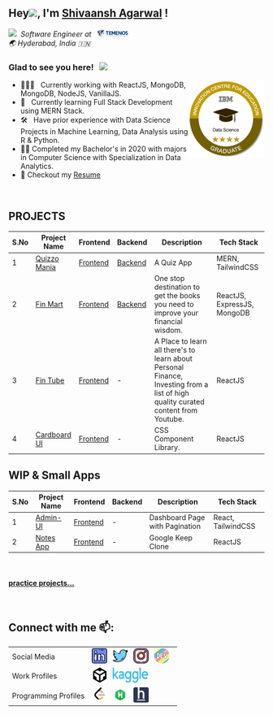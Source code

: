 <div>
<h2>Hey<img src="https://media.giphy.com/media/hvRJCLFzcasrR4ia7z/giphy.gif" width="25px">, I'm <a href="https://shivaansh-agarwal.netlify.app/index.html">Shivaansh Agarwal</a> !</h2>
</div>

<em><img src="https://media.giphy.com/media/WUlplcMpOCEmTGBtBW/giphy.gif" width="30"/>&nbsp; Software Engineer at &nbsp; <a href="https://www.temenos.com/"><img alt="Temenos" height="15px" width="60px" src=resources/logos/temenos.png /></a></em>
<br>
<em>🌏 Hyderabad, India 🇮🇳</em>


### Glad to see you here! &nbsp; ![](https://visitor-badge.glitch.me/badge?page_id=Shivaansh-Agarwal.Shivaansh-Agarwal)

[<img align="right" alt="IBM Badge" width="150px" src="resources/logos/Data_Science_4-Star_Graduate.png">](https://www.youracclaim.com/badges/1de4e24e-996d-4795-b028-4a31498cc92f/linked_in_profile)

- 👨🏽‍💻 &nbsp; Currently working with ReactJS, MongoDB, MongoDB, NodeJS, VanillaJS.
- 🚀 &nbsp; Currently learning Full Stack Development using MERN Stack.
- 🛠 &nbsp; Have prior experience with Data Science Projects in Machine Learning, Data Analysis using R & Python.
- :student: Completed my Bachelor's in 2020 with majors in Computer Science with Specialization in Data Analytics.
- 📝 Checkout my [Resume]()

<br/>

## PROJECTS
S.No | Project Name | Frontend | Backend | Description | Tech Stack
--- | --- | --- | --- | --- | ---
1 | [Quizzo Mania](https://quizzo-mania-shivaansh.netlify.app/) | [Frontend](https://github.com/Shivaansh-Agarwal/Quizzo-Mania-Frontend) | [Backend](https://github.com/Shivaansh-Agarwal/Quizzo-Mania-Backend) | A Quiz App | MERN, TailwindCSS
2 | [Fin Mart](https://fin-mart-dev.netlify.app/) | [Frontend](https://github.com/Shivaansh-Agarwal/fin-mart) | [Backend](https://github.com/Shivaansh-Agarwal/fin-mart-backend) | One stop destination to get the books you need to improve your financial wisdom. | ReactJS, ExpressJS, MongoDB
3 | [Fin Tube](https://fin-tube-dev.netlify.app/) | [Frontend](https://github.com/Shivaansh-Agarwal/fin-tube) | - | A Place to learn all there's to learn about Personal Finance, Investing from a list of high quality curated content from Youtube. | ReactJS
4 | [Cardboard UI](https://cardboard-ui-dev.netlify.app/) | [Frontend](https://github.com/Shivaansh-Agarwal/Cardboard-UI) | - | CSS Component Library. | ReactJS

## WIP & Small Apps
S.No | Project Name | Frontend | Backend | Description | Tech Stack
--- | --- | --- | --- | --- | ---
1 | [Admin-UI](https://admin-ui-shivaansh.netlify.app/) | [Frontend](https://github.com/Shivaansh-Agarwal/admin-ui) | - | Dashboard Page with Pagination | React, TailwindCSS
2 | [Notes App](notes-app-shivaansh.netlify.app/) | [Frontend](https://github.com/Shivaansh-Agarwal/notes-app) | - | Google Keep Clone | ReactJS

<br/>

#### [practice projects...](https://github.com/Shivaansh-Agarwal/WebApps/blob/main/README.md)

<br/>

## Connect with me 📫:
<table>
    <tr>
        <td>Social Media
        <td>
            <!-- Linkedin -->
            <a href="https://www.linkedin.com/in/shivaansh-agarwal/"><img height="30" src="resources/icons/linkedin.png"/></a>&nbsp;&nbsp;
            <!-- Twitter -->
            <a href="httpss://twitter.com/Shivansh_97"><img height="30" src="resources/icons/twitter.png"/></a>&nbsp;&nbsp;
            <!-- Instagram -->
            <a href="https://www.instagram.com/shivaansh.agarwal/"><img height="30" src="resources/icons/instagram.png"/></a>&nbsp;&nbsp;
            <!-- dev.to -->
            <a href="https://dev.to/shiv1998"><img height="30" src="resources/icons/devto.png"/></a>&nbsp;&nbsp;
    </tr>
    <tr>
        <td>Work Profiles
        <td>
            <!-- codesandbox -->
            <a href="https://codesandbox.io/u/Shivaansh-Agarwal"><img height="30" src="resources/icons/codesandbox.svg"/></a>&nbsp;&nbsp;
            <!-- kaggle -->
            <a href="https://www.kaggle.com/shivaansh"><img height="30" width="70" src="resources/icons/kaggle.png"/></a>&nbsp;&nbsp;
    </tr>
    <tr>
        <td>Programming Profiles
        <td>
            <!-- Leetcode -->
            <a href="https://leetcode.com/shivaansh/"><img height="30" src="resources/icons/leetcode.png"/></a>&nbsp;&nbsp;
            <!-- Hackerrank -->
            <a href="https://www.hackerrank.com/shivaansh_1998"><img height="30" src="resources/icons/hackerrank.png"/></a>&nbsp;&nbsp;
            <!-- HackerEarth -->
            <a href="https://www.hackerearth.com/@shivanshagrawal1997"><img height="30" src="resources/icons/hackerearth.png"/></a>&nbsp;&nbsp;
    </tr>
</table>
